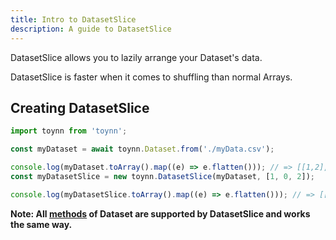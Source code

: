 ```yaml
---
title: Intro to DatasetSlice
description: A guide to DatasetSlice
---
```


DatasetSlice allows you to lazily arrange your Dataset's data.

DatasetSlice is faster when it comes to shuffling than normal Arrays.

## Creating DatasetSlice

```js
import toynn from 'toynn';

const myDataset = await toynn.Dataset.from('./myData.csv');

console.log(myDataset.toArray().map((e) => e.flatten())); // => [[1,2],[3,4],[5,6]]
const myDatasetSlice = new toynn.DatasetSlice(myDataset, [1, 0, 2]);

console.log(myDatasetSlice.toArray().map((e) => e.flatten())); // => [[3,4],[1,2],[5,6]]
```

**Note: All [methods](/dataset/methods) of Dataset are supported by DatasetSlice and works the same way.**
